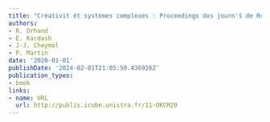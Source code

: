 ```yaml
---
title: "Créativit ́et systèmes complexes : Proceedings des journ'ś de Rochebrune 2020"
authors:
- R. Orhand
- E. Kardash
- J-J. Cheymol
- P. Martin
date: '2020-01-01'
publishDate: '2024-02-01T21:05:50.436926Z'
publication_types:
- book
links:
- name: URL
  url: http://publis.icube.unistra.fr/11-OKCM20
---
```

